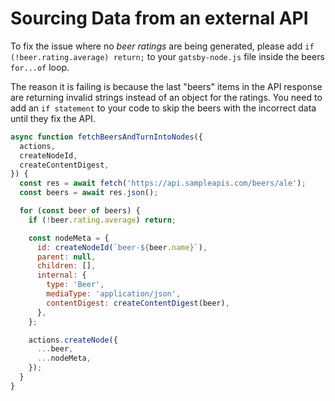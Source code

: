 # Sourcing Data from an external API

To fix the issue where no *beer ratings* are being generated, please add `if (!beer.rating.average) return;` to your `gatsby-node.js` file inside the beers `for...of` loop.

The reason it is failing is because the last "beers" items in the API response are returning invalid strings instead of an object for the ratings. You need to add an `if statement` to your code to skip the beers with the incorrect data until they fix the API.

```js:title=gatsby/gatsby-node.js {10}
async function fetchBeersAndTurnIntoNodes({
  actions,
  createNodeId,
  createContentDigest,
}) {
  const res = await fetch('https://api.sampleapis.com/beers/ale');
  const beers = await res.json();

  for (const beer of beers) {
    if (!beer.rating.average) return;

    const nodeMeta = {
      id: createNodeId(`beer-${beer.name}`),
      parent: null,
      children: [],
      internal: {
        type: 'Beer',
        mediaType: 'application/json',
        contentDigest: createContentDigest(beer),
      },
    };

    actions.createNode({
      ...beer,
      ...nodeMeta,
    });
  }
}
```
